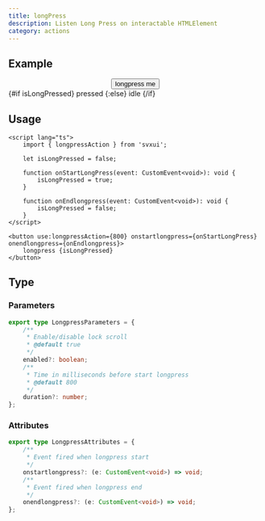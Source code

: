```yaml
---
title: longPress
description: Listen Long Press on interactable HTMLElement
category: actions
---
```


<script lang="ts">
    import { Card, Flexbox, Button, Text, longpressAction } from 'svxui';

    let isLongPressed = $state(false);

    function onstartlongpress(event: CustomEvent<void>): void {
        isLongPressed = true;
    }

    function onendlongpress(event: CustomEvent<void>): void {
        isLongPressed = false;
    }
</script>

## Example

<Card>
<Flexbox gap="3" align="center">
<div use:longpressAction={800} {onstartlongpress} {onendlongpress}>
    <Button variant="surface">longpress me</Button>
</div>
<Text color={isLongPressed ? 'green' : undefined}>
    {#if isLongPressed} pressed {:else} idle {/if}
</Text>
</Flexbox>
</Card>

## Usage

```svelte
<script lang="ts">
    import { longpressAction } from 'svxui';

    let isLongPressed = false;

    function onStartLongPress(event: CustomEvent<void>): void {
        isLongPressed = true;
    }

    function onEndlongpress(event: CustomEvent<void>): void {
        isLongPressed = false;
    }
</script>

<button use:longpressAction={800} onstartlongpress={onStartLongPress} onendlongpress={onEndlongpress}>
    longpress {isLongPressed}
</button>
```

## Type

### Parameters

```ts
export type LongpressParameters = {
    /**
     * Enable/disable lock scroll
     * @default true
     */
    enabled?: boolean;
    /**
     * Time in milliseconds before start longpress
     * @default 800
     */
    duration?: number;
};
```

### Attributes

```ts
export type LongpressAttributes = {
    /**
     * Event fired when longpress start
     */
    onstartlongpress?: (e: CustomEvent<void>) => void;
    /**
     * Event fired when longpress end
     */
    onendlongpress?: (e: CustomEvent<void>) => void;
};
```

